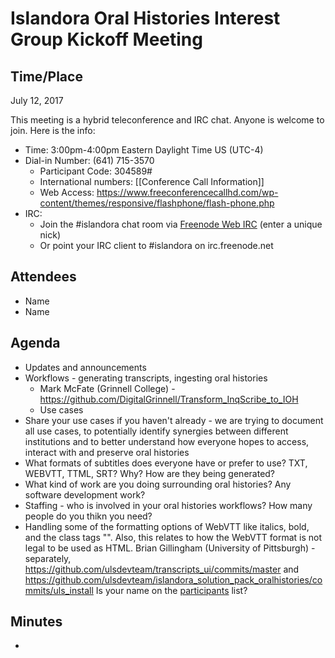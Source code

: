 # Islandora Oral Histories Interest Group Kickoff Meeting

## Time/Place

July 12, 2017

This meeting is a hybrid teleconference and IRC chat. Anyone is welcome to join. Here is the info:
* Time: 3:00pm-4:00pm Eastern Daylight Time US (UTC-4)
* Dial-in Number: (641) 715-3570
  * Participant Code: 304589#
  * International numbers: [[Conference Call Information]]
  * Web Access: https://www.freeconferencecallhd.com/wp-content/themes/responsive/flashphone/flash-phone.php
* IRC:
  * Join the #islandora chat room via [Freenode Web IRC](http://webchat.freenode.net/) (enter a unique nick)
  * Or point your IRC client to #islandora on irc.freenode.net


## Attendees
* Name
* Name

## Agenda
* Updates and announcements
* Workflows - generating transcripts, ingesting oral histories
   * Mark McFate (Grinnell College) - https://github.com/DigitalGrinnell/Transform_InqScribe_to_IOH
   * Use cases
* Share your use cases if you haven't already - we are trying to document all use cases, to potentially identify synergies between different institutions and to better understand how everyone hopes to access, interact with and preserve oral histories
* What formats of subtitles does everyone have or prefer to use? TXT, WEBVTT, TTML, SRT? Why? How are they being generated?
* What kind of work are you doing surrounding oral histories? Any software development work?
* Staffing - who is involved in your oral histories workflows? How many people do you thikn you need?
* Handling some of the formatting options of WebVTT like italics, bold, and the class tags "<c>".  Also, this relates to how the WebVTT format is not legal to be used as HTML.  Brian Gillingham (University of Pittsburgh) - separately, https://github.com/ulsdevteam/transcripts_ui/commits/master and https://github.com/ulsdevteam/islandora_solution_pack_oralhistories/commits/uls_install
Is your name on the [participants](https://github.com/islandora-interest-groups/Islandora-Oral-Histories-Interest-Group#participants) list?   

## Minutes
*
